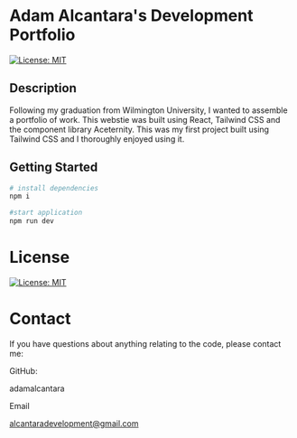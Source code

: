 # Adam Alcantara's Development Portfolio
[![License: MIT](https://img.shields.io/badge/License-MIT-yellow.svg)](https://opensource.org/licenses/MIT)

## Description
Following my graduation from Wilmington University, I wanted to assemble a portfolio of work. This webstie was built using React, Tailwind CSS and the component library Aceternity. This was my first project built using Tailwind CSS and I thoroughly enjoyed using it.

## Getting Started

```bash
# install dependencies
npm i

#start application
npm run dev
```

# License
[![License: MIT](https://img.shields.io/badge/License-MIT-yellow.svg)](https://opensource.org/licenses/MIT)


# Contact
If you have questions about anything relating to the code, please contact me: 

GitHub: 

adamalcantara 

Email 

alcantaradevelopment@gmail.com 
